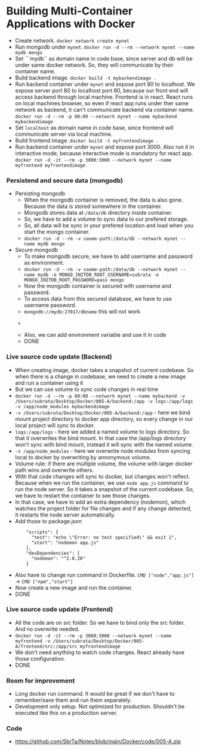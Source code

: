 # Building Multi-Container Applications with Docker
  - Create network. ```docker network create mynet```
  - Run mongodb under ```mynet```. ```docker run -d --rm --network mynet --name mydb mongo```
  - Set ```mydb`` as domain name in code base, since server and db will be under same docker network. So, they will communicate by their container name.
  - Build backend image. ```docker build -t mybackendimage .```
  - Run backend container under ```mynet``` and expose port 80 to localhost. We expose server port 80 to localhost port 80, because our front end will access backend through local machine. Frontend is in react. React runs on local machines browser, so even if react app runs under ther same network as backend, it can't communicate backend via container name. ```docker run -d --rm -p 80:80 --network mynet --name mybackend mybackendimage```
  - Set ```localhost``` as domain name in code base, since frontend will communicate server via local machine.
  - Build frontend image. ```docker build -t myfrontendimage .```
  - Run backend container under ```mynet``` and expose port 3000. Also run it in interactive mode, because interactive mode is mandatory for react app. ```docker run -d -it --rm -p 3000:3000 --network mynet --name myfrontend myfrontendimage```

### Persistend and secure data (mongodb)
  - Persisting mongodb
    - When the mongodb container is removed, the data is also gone. Because the data is stored somewhere in the container.
    - Mongodb stores data at ```/data/db``` directory inside container.
    - So, we have to add a volume to sync data to our prefered storage.
    - So, all data will be sync in your prefered location and load when you start the mongo container.
    - ```docker run -d --rm -v saome-path:/data/db --network mynet --name mydb mongo```
  - Secure mongodb
    - To make mongodb secure, we have to add username and password as environment.
    - ```docker run -d --rm -v saome-path:/data/db --network mynet --name mydb -e MONGO_INITDB_ROOT_USERNAME=subrata -e MONGO_INITDB_ROOT_PASSWORD=pass mongo```
    - Now the mongodb container is secured with username and password.
    - To access data from this secured database, we have to use username password.
    - ```mongodb://mydb:27017/dbname``` this will not work
    - ```mongodb://subrata:pass@mydb:27017/dbname?authSource=admin' this will work
    - Also, we can add environment variable and use it in code
    - DONE

### Live source code update (Backend)
  - When creating image, docker takes a snapshot of current codebase. So when there is a change in codebase, we need to create a new image and run a container using it
  - But we can use volume to sync code changes in real time
  - ```docker run -d --rm -p 80:80 --network mynet --name mybackend -v /Users/subrata/Desktop/Docker/005-A/backend:/app -v logs:/app/logs -v /app/node_modules mybackendimage```
  - ```-v /Users/subrata/Desktop/Docker/005-A/backend:/app``` - here we bind mount project directory to docker app directory, so every change in our local project will sync to docker.
  - ```logs:/app/logs``` - here we added a named volume to logs directory. So that it overwrites the bind mount. In that case the /app/logs directory won't sync with bind mount, instead it will sync with the named volume.
  - ```-v /app/node_modules``` - here we overwrite node modules from syncing local to docker by overwriting by annonymous volume.
  - Volume rule: if there are multiple volume, the volume with larger docker path wins and overwrite others.
  - With that code changes will sync to docker, but changes won't reflect. Because when we run the container, we use ```node app.js``` command to run the node server. So it takes a snapshot of the current codebase. So, we have to restart the container to see those changes.
  - In that case, we have to add an extra dependency (nodemon), which watches the project folder for file changes and if any change detected, it restarts the node server automatically.
  - Add those to package.json
    ```
        "scripts": {
          "test": "echo \"Error: no test specified\" && exit 1",
          "start": "nodemon app.js"
        },
        "devDependencies": {
          "nodemon": "^2.0.20"
        }
    ```
  - Also have to change run command in Dockerfile. ```CMD ["node","app.js"]``` -> ```CMD ["npm","start"]```
  - Now create a new image and run the container.
  - DONE

### Live source code update (Frontend)
  - All the code are on src folder. So we have to bind only the src folder. And no overwrite needed.
  - ```docker run -d -it --rm -p 3000:3000 --network mynet --name myfrontend -v /Users/subrata/Desktop/Docker/005-A/frontend/src:/app/src myfrontendimage```
  - We don't need anything to watch code changes. React already have those configuration.
  - DONE


### Room for improvement
  - Long docker run command. It would be great if we don't have to remember/save them and run them separately.
  - Development only setup. Not optimized for production. Shouldn't be executed like this on a production server.


### Code
  - https://github.com/SbrTa/Notes/blob/main/Docker/code/005-A.zip
